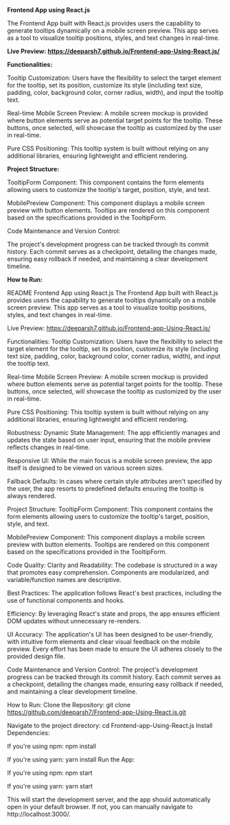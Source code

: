**Frontend App using React.js** 

The Frontend App built with React.js provides users the capability to generate tooltips dynamically on a mobile screen preview. This app serves as a tool to visualize tooltip positions, styles, and text changes in real-time.

**Live Preview: https://deeparsh7.github.io/Frontend-app-Using-React.js/**

**Functionalities:**

Tooltip Customization: Users have the flexibility to select the target element for the tooltip, set its position, customize its style (including text size, padding, color, background color, corner radius, width), and input the tooltip text.

Real-time Mobile Screen Preview: A mobile screen mockup is provided where button elements serve as potential target points for the tooltip. These buttons, once selected, will showcase the tooltip as customized by the user in real-time.

Pure CSS Positioning: This tooltip system is built without relying on any additional libraries, ensuring lightweight and efficient rendering.

**Project Structure:**

TooltipForm Component: This component contains the form elements allowing users to customize the tooltip's target, position, style, and text.

MobilePreview Component: This component displays a mobile screen preview with button elements. Tooltips are rendered on this component based on the specifications provided in the TooltipForm.

Code Maintenance and Version Control:

The project's development progress can be tracked through its commit history. Each commit serves as a checkpoint, detailing the changes made, ensuring easy rollback if needed, and maintaining a clear development timeline.

**How to Run:**

README
Frontend App using React.js
The Frontend App built with React.js provides users the capability to generate tooltips dynamically on a mobile screen preview. This app serves as a tool to visualize tooltip positions, styles, and text changes in real-time.

Live Preview: https://deeparsh7.github.io/Frontend-app-Using-React.js/

Functionalities:
Tooltip Customization: Users have the flexibility to select the target element for the tooltip, set its position, customize its style (including text size, padding, color, background color, corner radius, width), and input the tooltip text.

Real-time Mobile Screen Preview: A mobile screen mockup is provided where button elements serve as potential target points for the tooltip. These buttons, once selected, will showcase the tooltip as customized by the user in real-time.

Pure CSS Positioning: This tooltip system is built without relying on any additional libraries, ensuring lightweight and efficient rendering.

Robustness:
Dynamic State Management: The app efficiently manages and updates the state based on user input, ensuring that the mobile preview reflects changes in real-time.

Responsive UI: While the main focus is a mobile screen preview, the app itself is designed to be viewed on various screen sizes.

Fallback Defaults: In cases where certain style attributes aren't specified by the user, the app resorts to predefined defaults ensuring the tooltip is always rendered.

Project Structure:
TooltipForm Component: This component contains the form elements allowing users to customize the tooltip's target, position, style, and text.

MobilePreview Component: This component displays a mobile screen preview with button elements. Tooltips are rendered on this component based on the specifications provided in the TooltipForm.

Code Quality:
Clarity and Readability: The codebase is structured in a way that promotes easy comprehension. Components are modularized, and variable/function names are descriptive.

Best Practices: The application follows React's best practices, including the use of functional components and hooks.

Efficiency: By leveraging React's state and props, the app ensures efficient DOM updates without unnecessary re-renders.

UI Accuracy:
The application's UI has been designed to be user-friendly, with intuitive form elements and clear visual feedback on the mobile preview. Every effort has been made to ensure the UI adheres closely to the provided design file.

Code Maintenance and Version Control:
The project's development progress can be tracked through its commit history. Each commit serves as a checkpoint, detailing the changes made, ensuring easy rollback if needed, and maintaining a clear development timeline.

How to Run:
Clone the Repository:
git clone https://github.com/deeparsh7/Frontend-app-Using-React.js.git

Navigate to the project directory:
cd Frontend-app-Using-React.js
Install Dependencies:

If you're using npm:
npm install

If you're using yarn:
yarn install
Run the App:

If you're using npm:
npm start

If you're using yarn:
yarn start

This will start the development server, and the app should automatically open in your default browser.
 If not, you can manually navigate to http://localhost:3000/.
